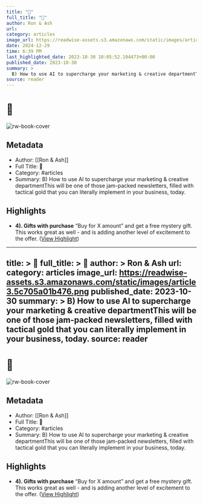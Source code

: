 ```yaml
---
title: "🥗"
full_title: "🥗"
author: Ron & Ash
url: 
category: articles
image_url: https://readwise-assets.s3.amazonaws.com/static/images/article3.5c705a01b476.png
date: 2024-12-29
time: 6:39 PM
last_highlighted_date: 2023-10-30 10:05:52.104473+00:00
published_date: 2023-10-30
summary: >
  B) How to use AI to supercharge your marketing & creative departmentThis will be one of those jam-packed newsletters, filled with tactical gold that you can literally implement in your business, today.
source: reader
---
```

# 🥗

![rw-book-cover](https://readwise-assets.s3.amazonaws.com/static/images/article3.5c705a01b476.png)

## Metadata
- Author: [[Ron & Ash]]
- Full Title: 🥗
- Category: #articles
- Summary: B) How to use AI to supercharge your marketing & creative departmentThis will be one of those jam-packed newsletters, filled with tactical gold that you can literally implement in your business, today.

## Highlights
- **4). Gifts with purchase**
  “Buy for X amount” and get a free mystery gift. This works great as well - and is adding another level of excitement to the offer. ([View Highlight](https://read.readwise.io/read/01he00qzgnjcsvsx19hhbek9wv))


---
title: >
  🥗
full_title: >
  🥗
author: >
  Ron & Ash
url: 
category: articles
image_url: https://readwise-assets.s3.amazonaws.com/static/images/article3.5c705a01b476.png
published_date: 2023-10-30
summary: >
  B) How to use AI to supercharge your marketing & creative departmentThis will be one of those jam-packed newsletters, filled with tactical gold that you can literally implement in your business, today.
source: reader
---
# 🥗

![rw-book-cover](https://readwise-assets.s3.amazonaws.com/static/images/article3.5c705a01b476.png)

## Metadata
- Author: [[Ron & Ash]]
- Full Title: 🥗
- Category: #articles
- Summary: B) How to use AI to supercharge your marketing & creative departmentThis will be one of those jam-packed newsletters, filled with tactical gold that you can literally implement in your business, today.

## Highlights
- **4). Gifts with purchase**
  “Buy for X amount” and get a free mystery gift. This works great as well - and is adding another level of excitement to the offer. ([View Highlight](https://read.readwise.io/read/01he00qzgnjcsvsx19hhbek9wv))


